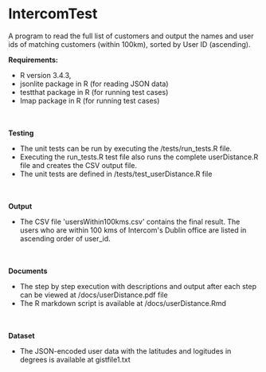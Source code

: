 # IntercomTest
A program to read the full list of customers and output the names and user ids of matching customers (within 100km), sorted by User ID (ascending).

**Requirements:** 
- R version 3.4.3,
- jsonlite package in R (for reading JSON data)
- testthat package in R (for running test cases)
- Imap package in R (for running test cases)
              
<br/><br/>
**Testing**
- The unit tests can be run by executing the /tests/run_tests.R file. 
- Executing the run_tests.R test file also runs the complete userDistance.R file and creates the CSV output file.
- The unit tests are defined in /tests/test_userDistance.R file
              
<br/><br/>
**Output**
- The CSV file 'usersWithin100kms.csv' contains the final result. The users who are within 100 kms of Intercom's Dublin office are listed in ascending order of user_id.

<br/><br/>
**Documents**
- The step by step execution with descriptions and output after each step can be viewed at /docs/userDistance.pdf file
- The R markdown script is available at /docs/userDistance.Rmd

<br/><br/>
**Dataset**
- The JSON-encoded user data with the latitudes and logitudes in degrees is available at gistfile1.txt
